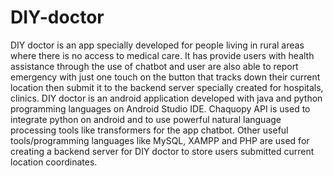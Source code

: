 # DIY-doctor
DIY doctor is an app specially developed for people living in rural areas where there is no access to medical care. It has provide users with health assistance through the use of chatbot and user are also able to report emergency with just one touch on the button that tracks down their current location then submit it to the backend server specially created for hospitals, clinics. DIY doctor is an android application developed with java and python programming languages on Android Studio IDE. Chaquopy API is used to integrate python on android and to use powerful natural language processing tools like transformers for the app chatbot. Other useful tools/programming languages like MySQL, XAMPP and PHP are used for creating a backend server for DIY doctor to store users submitted current location coordinates. 
